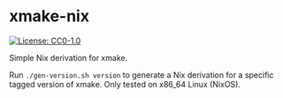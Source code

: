 xmake-nix
=========
[![License: CC0-1.0](https://licensebuttons.net/l/zero/1.0/80x15.png)](http://creativecommons.org/publicdomain/zero/1.0/)

Simple Nix derivation for xmake. 

Run `./gen-version.sh version` to generate a Nix derivation for a specific tagged
version of xmake. Only tested on x86_64 Linux (NixOS).


